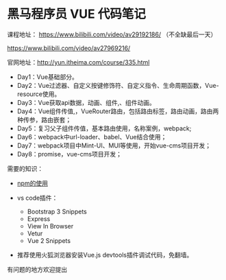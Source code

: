 # 黑马程序员 VUE 代码笔记

课程地址：
https://www.bilibili.com/video/av29192186/ （不全缺最后一天）

https://www.bilibili.com/video/av27969216/

官网地址：http://yun.itheima.com/course/335.html


- Day1：Vue基础部分。
- Day2：Vue过滤器、自定义按键修饰符、自定义指令、生命周期函数，Vue-resource使用。
- Day3：Vue获取api数据，动画、组件,、组件动画。
- Day4：Vue组件传值,，VueRouter路由，包括路由标签，路由动画，路由两种传参，路由嵌套；
- Day5：复习父子组件传值，基本路由使用，名称案例，webpack;
- Day6：webpack中url-loader、babel、Vue结合使用；
- Day7：webpack项目中Mint-UI、MUI等使用，开始vue-cms项目开发；
- Day8：promise，vue-cms项目开发；

需要的知识：
- [npm的使用](https://segmentfault.com/a/1190000007683367)
- vs code插件：
    - Bootstrap 3 Snippets
    - Express
    - View In Browser
    - Vetur
    - Vue 2 Snippets

- 推荐使用火狐浏览器安装Vue.js devtools插件调试代码，免翻墙。


有问题的地方欢迎提出
